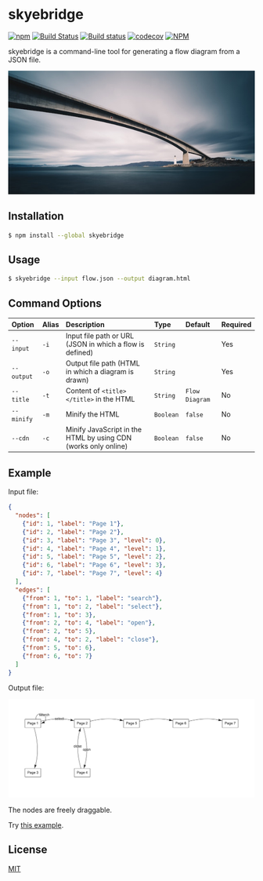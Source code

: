 # skyebridge

[![npm](https://img.shields.io/npm/v/skyebridge.svg)](https://www.npmjs.com/package/skyebridge)
[![Build Status](https://travis-ci.org/emsk/skyebridge.svg?branch=master)](https://travis-ci.org/emsk/skyebridge)
[![Build status](https://ci.appveyor.com/api/projects/status/t4f8lvatqdb3l4kj?svg=true)](https://ci.appveyor.com/project/emsk/skyebridge)
[![codecov](https://codecov.io/gh/emsk/skyebridge/branch/master/graph/badge.svg)](https://codecov.io/gh/emsk/skyebridge)
[![NPM](https://img.shields.io/npm/l/skyebridge.svg)](LICENSE)

skyebridge is a command-line tool for generating a flow diagram from a JSON file.

![Skye Bridge](skyebridge.jpg?raw=true)

## Installation

```sh
$ npm install --global skyebridge
```

## Usage

```sh
$ skyebridge --input flow.json --output diagram.html
```

## Command Options

| Option | Alias | Description | Type | Default | Required |
| :----- | :---- | :---------- | :--- | :------ | :------- |
| `--input` | `-i` | Input file path or URL (JSON in which a flow is defined) | `String` | | Yes |
| `--output` | `-o` | Output file path (HTML in which a diagram is drawn) | `String` | | Yes |
| `--title` | `-t` | Content of `<title></title>` in the HTML | `String` | `Flow Diagram` | No |
| `--minify` | `-m` | Minify the HTML | `Boolean` | `false` | No |
| `--cdn` | `-c` | Minify JavaScript in the HTML by using CDN (works only online) | `Boolean` | `false` | No |

## Example

Input file:

```json
{
  "nodes": [
    {"id": 1, "label": "Page 1"},
    {"id": 2, "label": "Page 2"},
    {"id": 3, "label": "Page 3", "level": 0},
    {"id": 4, "label": "Page 4", "level": 1},
    {"id": 5, "label": "Page 5", "level": 2},
    {"id": 6, "label": "Page 6", "level": 3},
    {"id": 7, "label": "Page 7", "level": 4}
  ],
  "edges": [
    {"from": 1, "to": 1, "label": "search"},
    {"from": 1, "to": 2, "label": "select"},
    {"from": 1, "to": 3},
    {"from": 2, "to": 4, "label": "open"},
    {"from": 2, "to": 5},
    {"from": 4, "to": 2, "label": "close"},
    {"from": 5, "to": 6},
    {"from": 6, "to": 7}
  ]
}
```

Output file:

![Diagram](diagram.png?raw=true)

The nodes are freely draggable.

Try [this example](test/fixtures/output/diagram.html).

## License

[MIT](LICENSE)
